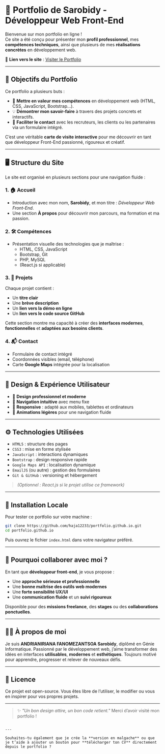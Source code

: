 # 💼 Portfolio de Sarobidy - Développeur Web Front-End

Bienvenue sur mon portfolio en ligne !  
Ce site a été conçu pour présenter mon **profil professionnel**, mes **compétences techniques**, ainsi que plusieurs de mes **réalisations concrètes** en développement web.

🔗 **Lien vers le site** : [Visiter le Portfolio](https://haja12233.github.io/portfolio.github.io/)

---

## 🎯 Objectifs du Portfolio

Ce portfolio a plusieurs buts :

- 🎨 **Mettre en valeur mes compétences** en développement web (HTML, CSS, JavaScript, Bootstrap...).
- 💡 **Démontrer mon savoir-faire** à travers des projets concrets et interactifs.
- 🤝 **Faciliter le contact** avec les recruteurs, les clients ou les partenaires via un formulaire intégré.

C’est une véritable **carte de visite interactive** pour me découvrir en tant que développeur Front-End passionné, rigoureux et créatif.

---

## 🖥️ Structure du Site

Le site est organisé en plusieurs sections pour une navigation fluide :

### 1. 🏠 Accueil
- Introduction avec mon nom, **Sarobidy**, et mon titre : *Développeur Web Front-End*.
- Une section **À propos** pour découvrir mon parcours, ma formation et ma passion.

### 2. 🛠️ Compétences
- Présentation visuelle des technologies que je maîtrise :
  - HTML, CSS, JavaScript
  - Bootstrap, Git
  - PHP, MySQL
  - (React.js si applicable)

### 3. 📁 Projets
Chaque projet contient :
- Un **titre clair**
- Une **brève description**
- Un **lien vers la démo en ligne**
- Un **lien vers le code source GitHub**

Cette section montre ma capacité à créer des **interfaces modernes**, **fonctionnelles** et **adaptées aux besoins clients**.

### 4. 📬 Contact
- Formulaire de contact intégré
- Coordonnées visibles (email, téléphone)
- Carte **Google Maps** intégrée pour la localisation

---

## 📱 Design & Expérience Utilisateur

- 🎯 **Design professionnel et moderne**
- 🧭 **Navigation intuitive** avec menu fixe
- 📱 **Responsive** : adapté aux mobiles, tablettes et ordinateurs
- 💫 **Animations légères** pour une navigation fluide

---

## ⚙️ Technologies Utilisées

- `HTML5` : structure des pages
- `CSS3` : mise en forme stylisée
- `JavaScript` : interactions dynamiques
- `Bootstrap` : design responsive rapide
- `Google Maps API` : localisation dynamique
- `EmailJS` (ou autre) : gestion des formulaires
- `Git & GitHub` : versioning et hébergement

> *(Optionnel : React.js si le projet utilise ce framework)*

---

## 🚀 Installation Locale

Pour tester ce portfolio sur votre machine :

```bash
git clone https://github.com/haja12233/portfolio.github.io.git
cd portfolio.github.io
````

Puis ouvrez le fichier `index.html` dans votre navigateur préféré.

---

## 📌 Pourquoi collaborer avec moi ?

En tant que **développeur front-end**, je vous propose :

* Une **approche sérieuse et professionnelle**
* Une **bonne maîtrise des outils web modernes**
* Une **forte sensibilité UX/UI**
* Une **communication fluide** et un **suivi rigoureux**

Disponible pour des **missions freelance**, des **stages** ou des **collaborations ponctuelles**.

---

## 👨‍💻 À propos de moi

Je suis **ANDRIANIRIANA FANOMEZANTSOA Sarobidy**, diplômé en Génie Informatique.
Passionné par le développement web, j’aime transformer des idées en interfaces **utilisables**, **modernes** et **esthétiques**.
Toujours motivé pour apprendre, progresser et relever de nouveaux défis.

---

## 📄 Licence

Ce projet est open-source.
Vous êtes libre de l’utiliser, le modifier ou vous en inspirer pour vos propres projets.

---

> ✨ *"Un bon design attire, un bon code retient."*
> Merci d’avoir visité mon portfolio !

```

---

Souhaites-tu également que je crée la **version en malgache** ou que je t’aide à ajouter un bouton pour **télécharger ton CV** directement depuis le portfolio ?
```
